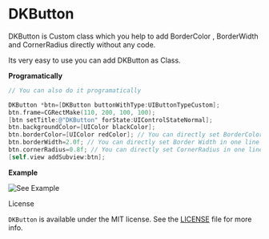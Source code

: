 # DKButton


DKButton is Custom class which you help to add BorderColor , BorderWidth and CornerRadius directly without any code. 
 
Its very easy to use you can add DKButton as Class.

**Programatically**

```objectivec
// You can also do it programatically

DKButton *btn=[DKButton buttonWithType:UIButtonTypeCustom];
btn.frame=CGRectMake(110, 200, 100, 100);
[btn setTitle:@"DKButton" forState:UIControlStateNormal];
btn.backgroundColor=[UIColor blackColor];
btn.borderColor=[UIColor redColor]; // You can directly set BorderColor in one line
btn.borderWidth=2.0f; // You can directly set Border Width in one line
btn.cornerRadius=0.8f; // You can directly set CornerRadius in one line
[self.view addSubview:btn];

```
**Example**

![See Example](http://im.ezgif.com/tmp/ezgif.com-d5bd5eaa74.gif)


 License

`DKButton` is available under the MIT license. See the [LICENSE](./LICENSE) file for more info.
